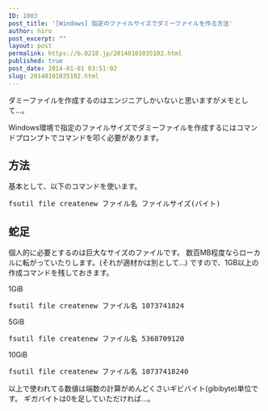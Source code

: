 ```yaml
---
ID: 1003
post_title: '[Windows] 指定のファイルサイズでダミーファイルを作る方法'
author: hiro
post_excerpt: ""
layout: post
permalink: https://b.0218.jp/20140101035102.html
published: true
post_date: 2014-01-01 03:51:02
slug: 20140101035102.html
---
```

ダミーファイルを作成するのはエンジニアしかいないと思いますがメモとして…。
<!--more-->
Windows環境で指定のファイルサイズでダミーファイルを作成するにはコマンドプロンプトでコマンドを叩く必要があります。

<h2>方法</h2>
基本として、以下のコマンドを使います。
<pre class="prettyprint">fsutil file createnew ファイル名 ファイルサイズ(バイト)</pre>

<h2>蛇足</h2>
個人的に必要とするのは巨大なサイズのファイルです。
数百MB程度ならローカルに転がっていたりします。(それが適材かは別として…)
ですので、1GB以上の作成コマンドを残しておきます。

1GiB
<pre class="prettyprint">fsutil file createnew ファイル名 1073741824</pre>
5GiB
<pre class="prettyprint">fsutil file createnew ファイル名 5368709120</pre>
10GiB
<pre class="prettyprint">fsutil file createnew ファイル名 10737418240</pre>

以上で使われてる数値は端数の計算がめんどくさいギビバイト(gibibyte)単位です。
ギガバイトは0を足していただければ…。